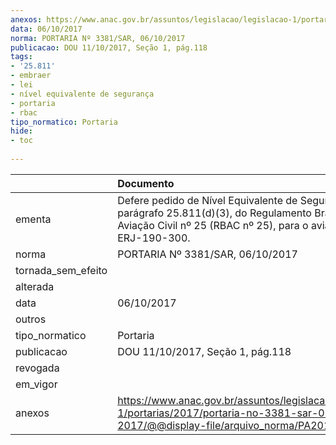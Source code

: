 ```yaml
---
anexos: https://www.anac.gov.br/assuntos/legislacao/legislacao-1/portarias/2017/portaria-no-3381-sar-06-10-2017/@@display-file/arquivo_norma/PA2017-3381.pdf
data: 06/10/2017
norma: PORTARIA Nº 3381/SAR, 06/10/2017
publicacao: DOU 11/10/2017, Seção 1, pág.118
tags:
- '25.811'
- embraer
- lei
- nível equivalente de segurança
- portaria
- rbac
tipo_normatico: Portaria
hide: 
- toc 
 
---
```


|                    | Documento                                                                                                                                                                       |
|:-------------------|:--------------------------------------------------------------------------------------------------------------------------------------------------------------------------------|
| ementa             | Defere pedido de Nível Equivalente de Segurança para o parágrafo 25.811(d)(3), do Regulamento Brasileiro de Aviação Civil nº 25 (RBAC nº 25), para o avião Embraer ERJ-190-300. |
| norma              | PORTARIA Nº 3381/SAR, 06/10/2017                                                                                                                                                |
| tornada_sem_efeito |                                                                                                                                                                                 |
| alterada           |                                                                                                                                                                                 |
| data               | 06/10/2017                                                                                                                                                                      |
| outros             |                                                                                                                                                                                 |
| tipo_normatico     | Portaria                                                                                                                                                                        |
| publicacao         | DOU 11/10/2017, Seção 1, pág.118                                                                                                                                                |
| revogada           |                                                                                                                                                                                 |
| em_vigor           |                                                                                                                                                                                 |
| anexos             | https://www.anac.gov.br/assuntos/legislacao/legislacao-1/portarias/2017/portaria-no-3381-sar-06-10-2017/@@display-file/arquivo_norma/PA2017-3381.pdf                            |